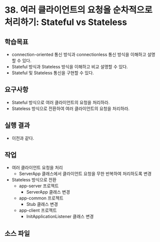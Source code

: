 # 38. 여러 클라이언트의 요청을 순차적으로 처리하기: Stateful vs Stateless

## 학습목표

- connection-oriented 통신 방식과 connectionless 통신 방식을 이해하고 설명할 수 있다.
- Stateful 방식과 Stateless 방식을 이해하고 비교 설명할 수 있다.
- Stateful 및 Stateless 통신을 구현할 수 있다.

## 요구사항

- Stateful 방식으로 여러 클라이언트의 요청을 처리하라.
- Stateless 방식으로 전환하여 여러 클라이언트의 요청을 처리하라.

## 실행 결과

- 이전과 같다.

## 작업

- 여러 클라이언트 요청을 처리
  - ServerApp 클래스에서 클라이언트 요청을 무한 반복하여 처리하도록 변경
- Stateless 방식으로 전환
  - app-server 프로젝트
    - ServerApp 클래스 변경
  - app-common 프로젝트
    - Stub 클래스 변경 
  - app-client 프로젝트
    - InitApplicationListener 클래스 변경
  
## 소스 파일
